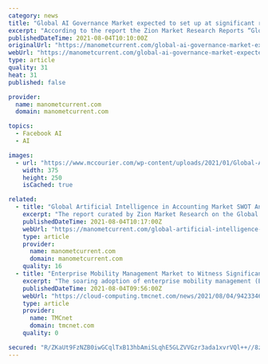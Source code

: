 ```yaml
---
category: news
title: "Global AI Governance Market expected to set up at significant rate in the coming years"
excerpt: "According to the report the Zion Market Research Reports “Global AI Governance Market expected to set up at significant rate in the coming years”. The global AI Governance Market report offers an in-depth analysis of the AI Governance Market."
publishedDateTime: 2021-08-04T10:10:00Z
originalUrl: "https://manometcurrent.com/global-ai-governance-market-expected-to-set-up-at-significant-rate-in-the-coming-years/"
webUrl: "https://manometcurrent.com/global-ai-governance-market-expected-to-set-up-at-significant-rate-in-the-coming-years/"
type: article
quality: 31
heat: 31
published: false

provider:
  name: manometcurrent.com
  domain: manometcurrent.com

topics:
  - Facebook AI
  - AI

images:
  - url: "https://www.mccourier.com/wp-content/uploads/2021/01/Global-AI-Governance-Market.jpg"
    width: 375
    height: 250
    isCached: true

related:
  - title: "Global Artificial Intelligence in Accounting Market SWOT Analysis, Key Indicators, Forecast 2027 : AWS, Microsoft, Intuit, Xero, Sage, UiPath"
    excerpt: "The report curated by Zion Market Research on the Global Artificial Intelligence In Accounting Market Is Anticipated To Reach Around USD 7,085 Million By 2025 is the finest fabrication of expertise and trust."
    publishedDateTime: 2021-08-04T10:17:00Z
    webUrl: "https://manometcurrent.com/global-artificial-intelligence-in-accounting-market-swot-analysis-key-indicators-forecast-2027-aws-microsoft-intuit-xero-sage-uipath/"
    type: article
    provider:
      name: manometcurrent.com
      domain: manometcurrent.com
    quality: 16
  - title: "Enterprise Mobility Management Market to Witness Significant Growth in Coming Years: P&S Intelligence"
    excerpt: "The soaring adoption of enterprise mobility management (EMM) services and solutions in various industries and the rapid advancements being made in the internet of things (IoT) technology are driving the growth of the global enterprise mobility management market."
    publishedDateTime: 2021-08-04T09:56:00Z
    webUrl: "https://cloud-computing.tmcnet.com/news/2021/08/04/9423346.htm"
    type: article
    provider:
      name: TMCnet
      domain: tmcnet.com
    quality: 0

secured: "R/ZKaUt9FzNZB0iwGCqlTxB13hbAmiSLqhE5GLZVVGzr3ada1xvrVQl++//8zR+3H1fKWvuIQku3bk0p/HCgumlvxMJmVHTSgmViiurmfnY4EcoadwOKo9HEASsWezYuQlZSCbgBZ5IQc/qlvqypUZSulEu5n07hpfPEx44xhvRGf4Z55OnB43lUZMw0Xnk1w+bdxHIV+QT8SicYWro0dhwGr1gcaHPhCZblGwXILNIdJ1TBAlmHGLolZfvfO1ivO5OVocN8pUe3jajyw5lW+uKFr3piFmMEAqkxeD8TECmdXzgTu6xf1qTdTotfji2a/ffiVCxDVvT6H/mZY9Acw8ovxHPkhN4Cq+JJkHhe3jU=;uyxQEq75YKVZ8qKLvIevyw=="
---
```


